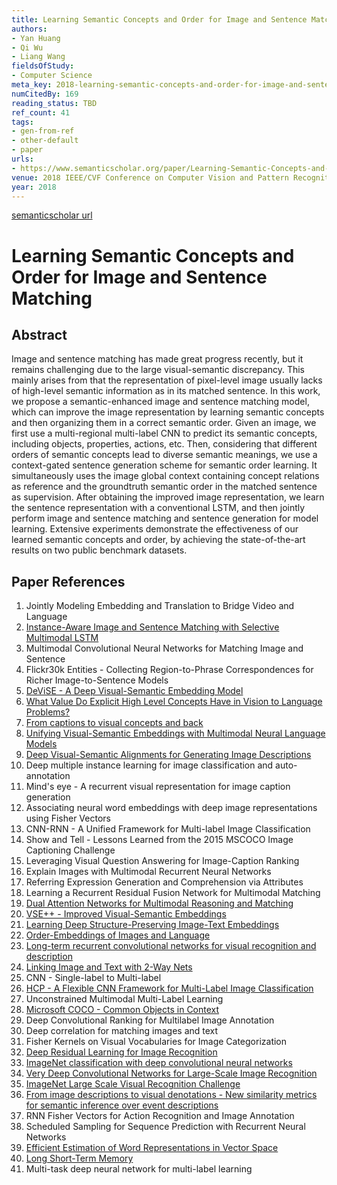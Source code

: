 ```yaml
---
title: Learning Semantic Concepts and Order for Image and Sentence Matching
authors:
- Yan Huang
- Qi Wu
- Liang Wang
fieldsOfStudy:
- Computer Science
meta_key: 2018-learning-semantic-concepts-and-order-for-image-and-sentence-matching
numCitedBy: 169
reading_status: TBD
ref_count: 41
tags:
- gen-from-ref
- other-default
- paper
urls:
- https://www.semanticscholar.org/paper/Learning-Semantic-Concepts-and-Order-for-Image-and-Huang-Wu/f322eef6a4c965910e03f6997b1bc2acd413e273?sort=total-citations
venue: 2018 IEEE/CVF Conference on Computer Vision and Pattern Recognition
year: 2018
---
```


[semanticscholar url](https://www.semanticscholar.org/paper/Learning-Semantic-Concepts-and-Order-for-Image-and-Huang-Wu/f322eef6a4c965910e03f6997b1bc2acd413e273?sort=total-citations)

# Learning Semantic Concepts and Order for Image and Sentence Matching

## Abstract

Image and sentence matching has made great progress recently, but it remains challenging due to the large visual-semantic discrepancy. This mainly arises from that the representation of pixel-level image usually lacks of high-level semantic information as in its matched sentence. In this work, we propose a semantic-enhanced image and sentence matching model, which can improve the image representation by learning semantic concepts and then organizing them in a correct semantic order. Given an image, we first use a multi-regional multi-label CNN to predict its semantic concepts, including objects, properties, actions, etc. Then, considering that different orders of semantic concepts lead to diverse semantic meanings, we use a context-gated sentence generation scheme for semantic order learning. It simultaneously uses the image global context containing concept relations as reference and the groundtruth semantic order in the matched sentence as supervision. After obtaining the improved image representation, we learn the sentence representation with a conventional LSTM, and then jointly perform image and sentence matching and sentence generation for model learning. Extensive experiments demonstrate the effectiveness of our learned semantic concepts and order, by achieving the state-of-the-art results on two public benchmark datasets.

## Paper References

1. Jointly Modeling Embedding and Translation to Bridge Video and Language
2. [Instance-Aware Image and Sentence Matching with Selective Multimodal LSTM](2017-instance-aware-image-and-sentence-matching-with-selective-multimodal-lstm)
3. Multimodal Convolutional Neural Networks for Matching Image and Sentence
4. Flickr30k Entities - Collecting Region-to-Phrase Correspondences for Richer Image-to-Sentence Models
5. [DeViSE - A Deep Visual-Semantic Embedding Model](2013-devise-a-deep-visual-semantic-embedding-model)
6. [What Value Do Explicit High Level Concepts Have in Vision to Language Problems?](2016-what-value-do-explicit-high-level-concepts-have-in-vision-to-language-problems)
7. [From captions to visual concepts and back](2015-from-captions-to-visual-concepts-and-back)
8. [Unifying Visual-Semantic Embeddings with Multimodal Neural Language Models](2014-unifying-visual-semantic-embeddings-with-multimodal-neural-language-models)
9. [Deep Visual-Semantic Alignments for Generating Image Descriptions](2017-deep-visual-semantic-alignments-for-generating-image-descriptions)
10. Deep multiple instance learning for image classification and auto-annotation
11. Mind's eye - A recurrent visual representation for image caption generation
12. Associating neural word embeddings with deep image representations using Fisher Vectors
13. CNN-RNN - A Unified Framework for Multi-label Image Classification
14. Show and Tell - Lessons Learned from the 2015 MSCOCO Image Captioning Challenge
15. Leveraging Visual Question Answering for Image-Caption Ranking
16. Explain Images with Multimodal Recurrent Neural Networks
17. Referring Expression Generation and Comprehension via Attributes
18. Learning a Recurrent Residual Fusion Network for Multimodal Matching
19. [Dual Attention Networks for Multimodal Reasoning and Matching](2017-dual-attention-networks-for-multimodal-reasoning-and-matching)
20. [VSE++ - Improved Visual-Semantic Embeddings](2017-vse-improved-visual-semantic-embeddings)
21. [Learning Deep Structure-Preserving Image-Text Embeddings](2016-learning-deep-structure-preserving-image-text-embeddings)
22. [Order-Embeddings of Images and Language](2016-order-embeddings-of-images-and-language)
23. [Long-term recurrent convolutional networks for visual recognition and description](2015-long-term-recurrent-convolutional-networks-for-visual-recognition-and-description)
24. [Linking Image and Text with 2-Way Nets](2017-linking-image-and-text-with-2-way-nets)
25. CNN - Single-label to Multi-label
26. [HCP - A Flexible CNN Framework for Multi-Label Image Classification](2016-hcp-a-flexible-cnn-framework-for-multi-label-image-classification)
27. Unconstrained Multimodal Multi-Label Learning
28. [Microsoft COCO - Common Objects in Context](2014-microsoft-coco-common-objects-in-context)
29. Deep Convolutional Ranking for Multilabel Image Annotation
30. Deep correlation for matching images and text
31. Fisher Kernels on Visual Vocabularies for Image Categorization
32. [Deep Residual Learning for Image Recognition](2015-resnet.md)
33. [ImageNet classification with deep convolutional neural networks](2012-alexnet.md)
34. [Very Deep Convolutional Networks for Large-Scale Image Recognition](2014-vggnet.md)
35. [ImageNet Large Scale Visual Recognition Challenge](2015-imagenet-large-scale-visual-recognition-challenge)
36. [From image descriptions to visual denotations - New similarity metrics for semantic inference over event descriptions](2014-from-image-descriptions-to-visual-denotations-new-similarity-metrics-for-semantic-inference-over-event-descriptions)
37. RNN Fisher Vectors for Action Recognition and Image Annotation
38. Scheduled Sampling for Sequence Prediction with Recurrent Neural Networks
39. [Efficient Estimation of Word Representations in Vector Space](2013-efficient-estimation-of-word-representations-in-vector-space)
40. [Long Short-Term Memory](1997-long-short-term-memory)
41. Multi-task deep neural network for multi-label learning
